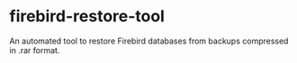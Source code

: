 # firebird-restore-tool
An automated tool to restore Firebird databases from backups compressed in .rar format.
